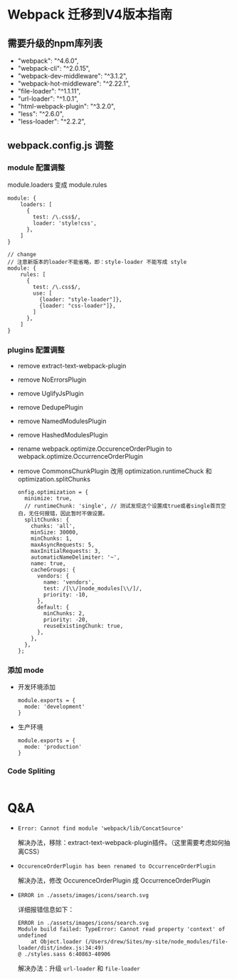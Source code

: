 # Webpack 迁移到V4版本指南

## 需要升级的npm库列表

* "webpack": "^4.6.0",
* "webpack-cli": "^2.0.15",
* "webpack-dev-middleware": "^3.1.2",
* "webpack-hot-middleware": "^2.22.1",
* "file-loader": "^1.1.11",
* "url-loader": "^1.0.1",
* "html-webpack-plugin": "^3.2.0",
* "less": "^2.6.0",
* "less-loader": "^2.2.2",


## webpack.config.js 调整

### module 配置调整

module.loaders 变成 module.rules

```JS
module: {
    loaders: [
      {
        test: /\.css$/,
        loader: 'style!css',
      },
    ]
}

// change
// 注意新版本的loader不能省略，即：style-loader 不能写成 style
module: {
    rules: [
      {
        test: /\.css$/,
        use: [
          {loader: "style-loader"]},
          {loader: "css-loader"]},
        ]
      },
    ]
}
```


### plugins 配置调整
* remove extract-text-webpack-plugin
* remove NoErrorsPlugin
* remove UglifyJsPlugin
* remove DedupePlugin
* remove NamedModulesPlugin
* remove HashedModulesPlugin
* rename webpack.optimize.OccurenceOrderPlugin to webpack.optimize.OccurrenceOrderPlugin
* remove CommonsChunkPlugin 改用 optimization.runtimeChuck 和 optimization.splitChunks

  ```JS
  onfig.optimization = {
    minimize: true,
    // runtimeChunk: 'single', // 测试发现这个设置成true或者single首页空白，无任何报错，因此暂时不做设置。
    splitChunks: {
      chunks: 'all',
      minSize: 30000,
      minChunks: 1,
      maxAsyncRequests: 5,
      maxInitialRequests: 3,
      automaticNameDelimiter: '~',
      name: true,
      cacheGroups: {
        vendors: {
          name: 'vendors',
          test: /[\\/]node_modules[\\/]/,
          priority: -10,
        },
        default: {
          minChunks: 2,
          priority: -20,
          reuseExistingChunk: true,
        },
      },
    },
  };
  ```




### 添加 mode
* 开发环境添加

  ```JS
  module.exports = {
    mode: 'development'
  }
  ```

* 生产环境

  ```JS
  module.exports = {
    mode: 'production'
  }
  ```

### Code Spliting
```
```

# Q&A

* `Error: Cannot find module 'webpack/lib/ConcatSource'`

  解决办法，移除：extract-text-webpack-plugin插件。（这里需要考虑如何抽离CSS）

* `OccurenceOrderPlugin has been renamed to OccurrenceOrderPlugin`

  解决办法，修改 OccurenceOrderPlugin 成 OccurrenceOrderPlugin

* `ERROR in ./assets/images/icons/search.svg`

  详细报错信息如下：

  ```
  ERROR in ./assets/images/icons/search.svg
  Module build failed: TypeError: Cannot read property 'context' of undefined
      at Object.loader (/Users/drew/Sites/my-site/node_modules/file-loader/dist/index.js:34:49)
  @ ./styles.sass 6:40863-40906
  ```

  解决办法：升级 `url-loader` 和 `file-loader`

  